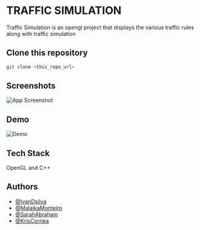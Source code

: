 
# TRAFFIC SIMULATION

Traffic Simulation is an opengl project that displays the various traffic rules along with traffic simulation


## Clone this repository


```bash
git clone <this_repo_url>
```
    
## Screenshots

![App Screenshot](https://i.postimg.cc/tg370H0w/Screenshot-2021-11-11-113231.png)


## Demo

![Demo](https://media.giphy.com/media/4dRr4dCrFllHXDJzeW/giphy.gif)


## Tech Stack

OpenGL and C++


## Authors

- [@IvanDsilva](https://www.github.com/IvanDsilva31)
- [@MalaikaMonteiro](https://www.github.com/O-Monteir)
- [@SarahAbraham](https://www.github.com/sarah-abraham)
- [@KrisCorriea](https://www.github.com/KrisCorriea)

